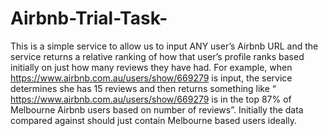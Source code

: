 # Airbnb-Trial-Task-
This is a simple service to allow us to input ANY user’s Airbnb URL and the service returns a relative ranking of how that user’s profile ranks based initially on just how many reviews they have had.
For example, when https://www.airbnb.com.au/users/show/669279 is input, the service determines she has 15 reviews and then returns something like “ https://www.airbnb.com.au/users/show/669279 is in the top 87% of Melbourne Airbnb users based on number of reviews”.
Initially the data compared against should just contain Melbourne based users ideally. 

#
